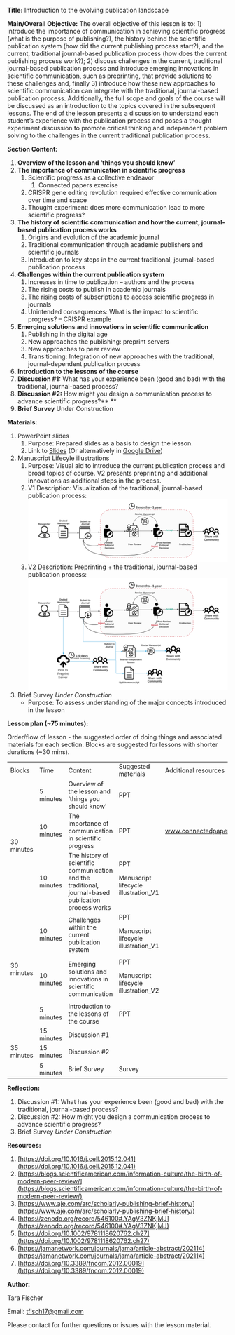 **Title:** Introduction to the evolving publication landscape

**Main/Overall Objective:** The overall objective of this lesson is to: 1) introduce the importance of communication in achieving scientific progress (what is the purpose of publishing?), the history behind the scientific publication system (how did the current publishing process start?), and the current, traditional journal-based publication process (how does the current publishing process work?); 2) discuss challenges in the current, traditional journal-based publication process and introduce emerging innovations in scientific communication, such as preprinting, that provide solutions to these challenges and, finally 3) introduce how these new approaches to scientific communication can integrate with the traditional, journal-based publication process. Additionally, the full scope and goals of the course will be discussed as an introduction to the topics covered in the subsequent lessons. The end of the lesson presents a discussion to understand each student’s experience with the publication process and poses a thought experiment discussion to promote critical thinking and independent problem solving to the challenges in the current traditional publication process.

**Section Content:**



1. **Overview of the lesson and ‘things you should know’**
2. **The importance of communication in scientific progress**
    1. Scientific progress as a collective endeavor
        1. Connected papers exercise
    2. CRISPR gene editing revolution required effective communication over time and space
    3. Thought experiment: does more communication lead to more scientific progress?
3. **The history of scientific communication and how the current, journal-based publication process works**
    1. Origins and evolution of the academic journal
    2. Traditional communication through academic publishers and scientific journals
    3. Introduction to key steps in the current traditional, journal-based publication process
4. **Challenges within the current publication system**
    1. Increases in time to publication – authors and the process
    2. The rising costs to publish in academic journals
    3. The rising costs of subscriptions to access scientific progress in journals
    4. Unintended consequences: What is the impact to scientific progress? – CRISPR example
5. **Emerging solutions and innovations in scientific communication**
    1. Publishing in the digital age
    2. New approaches the publishing: preprint servers
    3. New approaches to peer review
    4. Transitioning: Integration of new approaches with the traditional, journal-dependent publication process
6. **Introduction to the lessons of the course**
7. **Discussion #1:** What has your experience been (good and bad) with the traditional, journal-based process?
8. **Discussion #2:** How might you design a communication process to advance scientific progress?**  **
9. **Brief Survey** Under Construction

**Materials:**



1. PowerPoint slides
    1. Purpose: Prepared slides as a basis to design the lesson.
    2. Link to [Slides](./Intro_Slides_052221.pdf) (Or alternatively in [Google Drive](https://docs.google.com/presentation/d/1sdJOiB-qUBY9PDHmymHrAxmabq_jVd2qZNF7S0Syc-I/edit?usp=sharing))
2. Manuscript Lifecyle illustrations
    1. Purpose: Visual aid to introduce the current publication process and broad topics of course. V2 presents preprinting and additional innovations as additional steps in the process.
    2. V1 Description: Visualization of the traditional, journal-based publication process: ![Journal_based_publication](Intro_Manuscript-lifecycle_V1.png "Journal_based_publication")
    3. V2 Description: Preprinting + the traditional, journal-based publication process:![Preprinting & the traditional](Intro_Manuscript-lifecycle_V2.png "Preprinting & the traditional")
3. Brief Survey _Under Construction_
    * Purpose: To assess understanding of the major concepts introduced in the lesson

**Lesson plan (~75 minutes):**



Order/flow of lesson - the suggested order of doing things and associated materials for each section. Blocks are suggested for lessons with shorter durations (~30 mins).



<table>
  <tr>
   <td>Blocks
   </td>
   <td>Time
   </td>
   <td>Content
   </td>
   <td>Suggested materials
   </td>
   <td>Additional resources
   </td>
  </tr>
  <tr>
   <td rowspan="3" >30 minutes
   </td>
   <td>5 minutes
   </td>
   <td>Overview of the lesson and ‘things you should know’
   </td>
   <td>PPT
   </td>
   <td>
   </td>
  </tr>
  <tr>
   <td>10 minutes
   </td>
   <td>The importance of communication in scientific progress
   </td>
   <td>PPT
   </td>
   <td><a href="www.connectedpapers.com">www.connectedpapers.com</a>
   </td>
  </tr>
  <tr>
   <td>10 minutes
   </td>
   <td>The history of scientific communication and the traditional, journal-based publication process works
   </td>
   <td>PPT
<p>
Manuscript lifecycle illustration_V1
   </td>
   <td>
   </td>
  </tr>
  <tr>
   <td rowspan="3" >30 minutes
   </td>
   <td>10 minutes
   </td>
   <td>Challenges within the current publication system
   </td>
   <td>PPT
<p>
Manuscript lifecycle illustration_V1
   </td>
   <td>
   </td>
  </tr>
  <tr>
   <td>10 minutes
   </td>
   <td>Emerging solutions and innovations in scientific communication
   </td>
   <td>PPT
<p>
Manuscript lifecycle illustration_V2
   </td>
   <td>
   </td>
  </tr>
  <tr>
   <td>5 minutes
   </td>
   <td>Introduction to the lessons of the course
   </td>
   <td>PPT
   </td>
   <td>
   </td>
  </tr>
  <tr>
   <td rowspan="3" >35 minutes
   </td>
   <td>15 minutes
   </td>
   <td>Discussion #1
   </td>
   <td>
   </td>
   <td>
   </td>
  </tr>
  <tr>
   <td>15 minutes
   </td>
   <td>Discussion #2
   </td>
   <td>
   </td>
   <td>
   </td>
  </tr>
  <tr>
   <td>5 minutes
   </td>
   <td>Brief Survey
   </td>
   <td>Survey
   </td>
   <td>
   </td>
  </tr>
</table>



**Reflection:**



1. Discussion #1: What has your experience been (good and bad) with the traditional, journal-based process?
2. Discussion #2: How might you design a communication process to advance scientific progress?
3. Brief Survey _Under Construction_

**Resources:**



1. [https://doi.org/10.1016/j.cell.2015.12.041](https://doi.org/10.1016/j.cell.2015.12.041)
2. [https://blogs.scientificamerican.com/information-culture/the-birth-of-modern-peer-review/](https://blogs.scientificamerican.com/information-culture/the-birth-of-modern-peer-review/)
3. [https://www.aje.com/arc/scholarly-publishing-brief-history/](https://www.aje.com/arc/scholarly-publishing-brief-history/)
4. [https://zenodo.org/record/546100#.YAgV3ZNKjMJ](https://zenodo.org/record/546100#.YAgV3ZNKjMJ)
5. [https://doi.org/10.1002/9781118620762.ch27](https://doi.org/10.1002/9781118620762.ch27)
6. [https://jamanetwork.com/journals/jama/article-abstract/202114](https://jamanetwork.com/journals/jama/article-abstract/202114)
7. [https://doi.org/10.3389/fncom.2012.00019](https://doi.org/10.3389/fncom.2012.00019)

**Author:**



Tara Fischer

Email: [tfisch17@gmail.com](mailto:tfisch17@gmail.com)

Please contact for further questions or issues with the lesson material.

